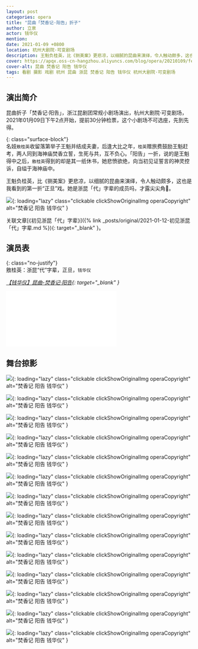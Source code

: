 ```yaml
---
layout: post
categories: opera
title: "昆曲「焚香记·阳告」折子"
author: 立泉
actor: 钱华仪
mention: 
date: 2021-01-09 +0800
location: 杭州大剧院·可变剧场
description: 王魁负桂英，比《铡美案》更悲凉，以细腻的昆曲来演绎，令人触动颇多，这也是我看到的第一折“正旦”戏。她是浙昆「代」字辈的成员吗，才露尖尖角🦄️。
cover: https://apqx.oss-cn-hangzhou.aliyuncs.com/blog/opera/20210109/fenxiangji_yanggao/DSC02132_thumb.jpg
cover-alt: 昆曲 焚香记 阳告 钱华仪
tags: 看剧 摄影 戏剧 杭州 昆曲 浙昆 焚香记 阳告 钱华仪 杭州大剧院·可变剧场
---
```


## 演出简介

昆曲折子「焚香记·阳告」，浙江昆剧团常规小剧场演出，杭州大剧院·可变剧场，2021年01月09日下午2点开始，提前30分钟检票，这个小剧场不可选座，先到先得。

{: class="surface-block"}  
名妓`敫桂英`收留落第举子王魁并结成夫妻，后逢大比之年，`桂英`赠旅费鼓励王魁赶考，两人同到海神庙焚香立誓，生死与共，互不负心。「阳告」一折，说的是王魁得中之后，`敫桂英`得到的却是其一纸休书，她悲愤欲绝，向当初见证誓言的神灵控诉，自缢于海神庙中。

王魁负桂英，比《铡美案》更悲凉，以细腻的昆曲来演绎，令人触动颇多，这也是我看到的第一折“正旦”戏。她是浙昆「代」字辈的成员吗，才露尖尖角🦄️。

![](https://apqx.oss-cn-hangzhou.aliyuncs.com/blog/opera/20210109/fenxiangji_yanggao/DSC02158_thumb.jpg){: loading="lazy" class="clickable clickShowOriginalImg operaCopyright" alt="焚香记 阳告 钱华仪" }

关联文章[《初见浙昆「代」字辈》]({% link _posts/original/2021-01-12-初见浙昆「代」字辈.md %}){: target="_blank" }。

## 演员表

{: class="no-justify"}   
敫桂英：浙昆“代”字辈，正旦，`钱华仪`

*[【钱华仪】昆曲-焚香记·阳告](https://www.bilibili.com/video/BV1Wi4y1c7HX){: target="_blank" }*

<div class="video-container">
<iframe loading="lazy" src="//player.bilibili.com/player.html?aid=543683890&bvid=BV1Wi4y1c7HX&cid=282400319&page=1&autoplay=0" scrolling="no" border="0" frameborder="no" framespacing="0" allowfullscreen="true"> </iframe>
</div>

## 舞台掠影

![](https://apqx.oss-cn-hangzhou.aliyuncs.com/blog/opera/20210109/fenxiangji_yanggao/DSC02132_thumb.jpg){: loading="lazy" class="clickable clickShowOriginalImg operaCopyright" alt="焚香记 阳告 钱华仪" }

![](https://apqx.oss-cn-hangzhou.aliyuncs.com/blog/opera/20210109/fenxiangji_yanggao/DSC02133_thumb.jpg){: loading="lazy" class="clickable clickShowOriginalImg operaCopyright" alt="焚香记 阳告 钱华仪" }

![](https://apqx.oss-cn-hangzhou.aliyuncs.com/blog/opera/20210109/fenxiangji_yanggao/DSC02134_thumb.jpg){: loading="lazy" class="clickable clickShowOriginalImg operaCopyright" alt="焚香记 阳告 钱华仪" }

![](https://apqx.oss-cn-hangzhou.aliyuncs.com/blog/opera/20210109/fenxiangji_yanggao/DSC02135_thumb.jpg){: loading="lazy" class="clickable clickShowOriginalImg operaCopyright" alt="焚香记 阳告 钱华仪" }

![](https://apqx.oss-cn-hangzhou.aliyuncs.com/blog/opera/20210109/fenxiangji_yanggao/DSC02136_thumb.jpg){: loading="lazy" class="clickable clickShowOriginalImg operaCopyright" alt="焚香记 阳告 钱华仪" }

![](https://apqx.oss-cn-hangzhou.aliyuncs.com/blog/opera/20210109/fenxiangji_yanggao/DSC02146_thumb.jpg){: loading="lazy" class="clickable clickShowOriginalImg operaCopyright" alt="焚香记 阳告 钱华仪" }

![](https://apqx.oss-cn-hangzhou.aliyuncs.com/blog/opera/20210109/fenxiangji_yanggao/DSC02147_thumb.jpg){: loading="lazy" class="clickable clickShowOriginalImg operaCopyright" alt="焚香记 阳告 钱华仪" }

![](https://apqx.oss-cn-hangzhou.aliyuncs.com/blog/opera/20210109/fenxiangji_yanggao/DSC02149_thumb.jpg){: loading="lazy" class="clickable clickShowOriginalImg operaCopyright" alt="焚香记 阳告 钱华仪" }

![](https://apqx.oss-cn-hangzhou.aliyuncs.com/blog/opera/20210109/fenxiangji_yanggao/DSC02150_thumb.jpg){: loading="lazy" class="clickable clickShowOriginalImg operaCopyright" alt="焚香记 阳告 钱华仪" }

![](https://apqx.oss-cn-hangzhou.aliyuncs.com/blog/opera/20210109/fenxiangji_yanggao/DSC02152_thumb.jpg){: loading="lazy" class="clickable clickShowOriginalImg operaCopyright" alt="焚香记 阳告 钱华仪" }

![](https://apqx.oss-cn-hangzhou.aliyuncs.com/blog/opera/20210109/fenxiangji_yanggao/DSC02158_thumb.jpg){: loading="lazy" class="clickable clickShowOriginalImg operaCopyright" alt="焚香记 阳告 钱华仪" }

![](https://apqx.oss-cn-hangzhou.aliyuncs.com/blog/opera/20210109/fenxiangji_yanggao/DSC02161_thumb.jpg){: loading="lazy" class="clickable clickShowOriginalImg operaCopyright" alt="焚香记 阳告 钱华仪" }

![](https://apqx.oss-cn-hangzhou.aliyuncs.com/blog/opera/20210109/fenxiangji_yanggao/DSC02162_thumb.jpg){: loading="lazy" class="clickable clickShowOriginalImg operaCopyright" alt="焚香记 阳告 钱华仪" }

![](https://apqx.oss-cn-hangzhou.aliyuncs.com/blog/opera/20210109/fenxiangji_yanggao/DSC02163_thumb.jpg){: loading="lazy" class="clickable clickShowOriginalImg operaCopyright" alt="焚香记 阳告 钱华仪" }
